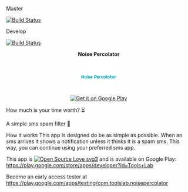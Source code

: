 Master

[![Build Status](https://travis-ci.org/code-schreiber/NoisePercolator.svg?branch=master)](https://travis-ci.org/code-schreiber/NoisePercolator)


Develop

[![Build Status](https://travis-ci.org/code-schreiber/NoisePercolator.svg?branch=develop)](https://travis-ci.org/code-schreiber/NoisePercolator)

<p align="center">
 <b>Noise Percolator</b>
 <br>
 <img src='https://github.com/code-schreiber/NoisePercolator/raw/master/metadata/en-US/images/icon.png' width='100' height='100'/>
 <br>
 <a href='https://play.google.com/store/apps/details?id=com.toolslab.noisepercolator&utm_source=github'>
  <img alt='Get it on Google Play' src='https://play.google.com/intl/en_us/badges/images/generic/en_badge_web_generic.png' width='200'/>
 </a>
</p>
How much is your time worth? ⏳

A simple sms spam filter 📨

How it works
This app is designed do be as simple as possible. When an sms arrives it shows a notification unless it thinks it is a spam sms. This way, you can continue using your preferred sms app.

This app is
[![Open Source Love svg3](https://badges.frapsoft.com/os/v3/open-source.svg?v=103)](https://github.com/ellerbrock/open-source-badges/)
and is available on Google Play: https://play.google.com/store/apps/developer?id=Tools+Lab

Become an early access tester at https://play.google.com/apps/testing/com.toolslab.noisepercolator
